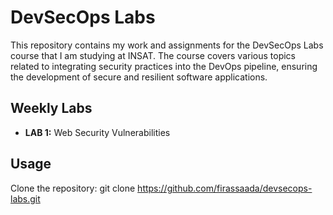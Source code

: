 # DevSecOps Labs

This repository contains my work and assignments for the DevSecOps Labs course that I am studying at INSAT. The course covers various topics related to integrating security practices into the DevOps pipeline, ensuring the development of secure and resilient software applications.

## Weekly Labs
- **LAB 1:** Web Security Vulnerabilities

## Usage
  Clone the repository:
   git clone https://github.com/firassaada/devsecops-labs.git
